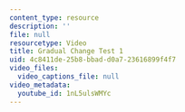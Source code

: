 ```yaml
---
content_type: resource
description: ''
file: null
resourcetype: Video
title: Gradual Change Test 1
uid: 4c8411de-25b8-bbad-d0a7-23616899f4f7
video_files:
  video_captions_file: null
video_metadata:
  youtube_id: 1nL5ulsWMYc
---
```

